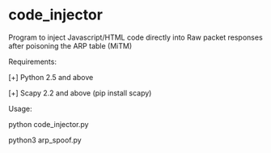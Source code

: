 # code_injector
Program to inject Javascript/HTML code directly into Raw packet responses after poisoning the ARP table (MiTM)

Requirements:

[+]  Python 2.5 and above

[+]  Scapy 2.2 and above (pip install scapy)

Usage:

python code_injector.py

python3 arp_spoof.py
